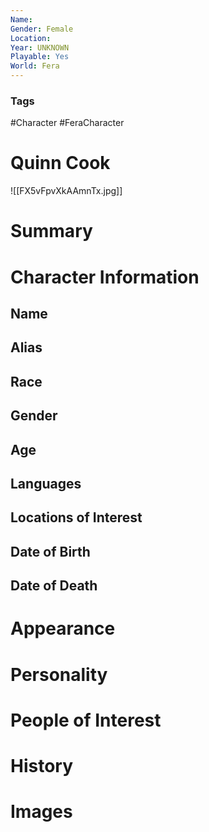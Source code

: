 ```yaml
---
Name: 
Gender: Female
Location: 
Year: UNKNOWN
Playable: Yes
World: Fera
---
```


### Tags
#Character #FeraCharacter 

# Quinn Cook
![[FX5vFpvXkAAmnTx.jpg]]

# Summary


# Character Information

## Name

## Alias

## Race

## Gender

## Age

## Languages

## Locations of Interest

## Date of Birth

## Date of Death

# Appearance

# Personality

# People of Interest

# History

# Images

